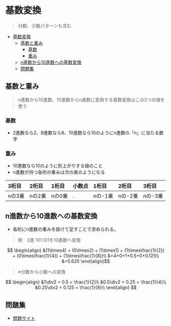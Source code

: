 # 基数変換
> 分数、少数パターンも含む


- [基数変換](#基数変換)
  - [基数と重み](#基数と重み)
    - [基数](#基数)
    - [重み](#重み)
  - [n進数から10進数への基数変換](#n進数から10進数への基数変換)
  - [問題集](#問題集)


## 基数と重み

> n進数から10進数、10進数からn進数に変換する基数変換はこの2つの値を使う


### 基数
- 2進数なら2、8進数なら8、10進数なら10のようにn進数の「n」に当たる数字
  
### 重み
- 10進数なら10のように桁上がりする値のこと
- n進数が持つ各桁の重みは次の表のようになる

| 3桁目 | 2桁目 | 1桁目 | 小数点 | 1桁目 | 2桁目 | 3桁目 |
|:------|:------|:------|:-------|:------|:------|:------|
| nの3乗| nの2乗| nの0乗| .      |nの-1乗|nの-2乗|nの-3乗|

## n進数から10進数への基数変換
- 各桁にn進数の重みを掛けて足すことで求められる。
> 例　2進 101.101を10進数へ変換

$$
\begin{align}
&(1\times4) + (0\times2) + (1\times1) + (1\times\frac{1}{2}) + (0\times\frac{1}{4}) + (1\times\frac{1}{8})\\
&=4+0+1+0.5+0+0.125\\
&=5.625
\end{align}$$

> ※分数から小数への変換

$$
\begin{align}
&1\div2 = 0.5 = \frac{1}{2}\\
&0.5\div2 = 0.25 = \frac{1}{4}\\
&0.25\div2 = 0.125 = \frac{1}{8}\\
\end{align}
$$




## 問題集
- [問題サイト](https://prau-ict.com/digitalize/radix-conversion-exercise/)
